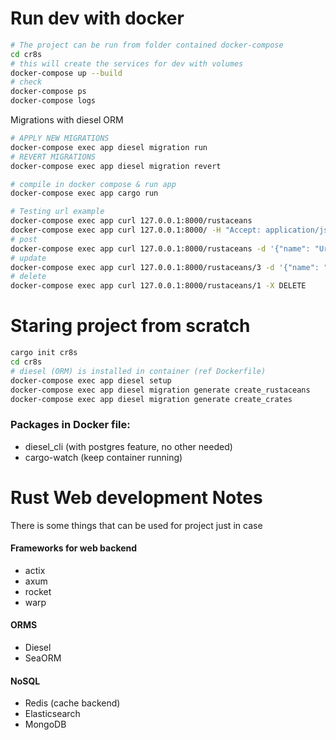 # Run dev with docker

```bash
# The project can be run from folder contained docker-compose
cd cr8s
# this will create the services for dev with volumes
docker-compose up --build
# check
docker-compose ps
docker-compose logs
```

Migrations with diesel ORM

```bash
# APPLY NEW MIGRATIONS
docker-compose exec app diesel migration run
# REVERT MIGRATIONS
docker-compose exec app diesel migration revert

# compile in docker compose & run app
docker-compose exec app cargo run
```

```bash
# Testing url example
docker-compose exec app curl 127.0.0.1:8000/rustaceans
docker-compose exec app curl 127.0.0.1:8000/ -H "Accept: application/json" # returns json body of non existing url '/'
# post
docker-compose exec app curl 127.0.0.1:8000/rustaceans -d '{"name": "Url-test", "email": "test@me.now"}' -H "Content-type: application/json"
# update
docker-compose exec app curl 127.0.0.1:8000/rustaceans/3 -d '{"name": "Updating-test", "email": "test-update@me.now"}' -X PUT -H "Content-type: application/json"
# delete
docker-compose exec app curl 127.0.0.1:8000/rustaceans/1 -X DELETE
```

# Staring project from scratch

```bash
cargo init cr8s
cd cr8s
# diesel (ORM) is installed in container (ref Dockerfile)
docker-compose exec app diesel setup
docker-compose exec app diesel migration generate create_rustaceans
docker-compose exec app diesel migration generate create_crates
```

### Packages in Docker file:

- diesel_cli (with postgres feature, no other needed)
- cargo-watch (keep container running)

# Rust Web development Notes

There is some things that can be used for project just in case

#### Frameworks for web backend

- actix
- axum
- rocket
- warp

#### ORMS

- Diesel
- SeaORM

#### NoSQL

- Redis (cache backend)
- Elasticsearch
- MongoDB
